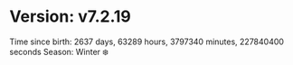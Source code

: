 # Version: v7.2.19
Time since birth: 2637 days, 63289 hours, 3797340 minutes, 227840400 seconds
Season: Winter ❄️
